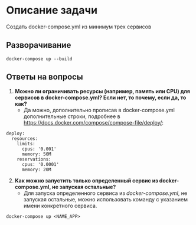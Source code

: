 # Описание задачи

Создать docker-compose.yml из минимум трех сервисов

## Разворачивание
```
docker-compose up --build
```

## Ответы на вопросы

1. **Можно ли ограничивать ресурсы (например, память или CPU) для сервисов в docker-compose.yml? Если нет, то почему, если да, то как?**
      -  Да можно, дополнительно прописав в docker-compose.yml дополнительные строки, подробнее в https://docs.docker.com/compose/compose-file/deploy/:
```
deploy:
  resources:
    limits:
      cpus: '0.001'
      memory: 50M
    reservations:
      cpus: '0.0001'
      memory: 20M
```

2. **Как можно запустить только определенный сервис из docker-compose.yml, не запуская остальные?**
     - Для запуска определенного сервиса из *docker-compose.yml*, не запуская остальные, можно использовать команду с указанием имени конкретного сервиса.
```
docker-compose up <NAME_APP>
```

